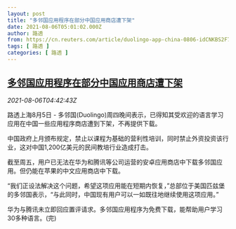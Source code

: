 ```yaml
---
layout: post
title: "多邻国应用程序在部分中国应用商店遭下架"
date: 2021-08-06T05:01:02.000Z
author: 路透
from: https://cn.reuters.com/article/duolingo-app-china-0806-idCNKBS2F70EE
tags: [ 路透 ]
categories: [ 路透 ]
---
```

<!--1628226062000-->
[多邻国应用程序在部分中国应用商店遭下架](https://cn.reuters.com/article/duolingo-app-china-0806-idCNKBS2F70EE)
------

<div>
<div><i>2021-08-06T04:42:43Z</i></div><p>路透上海8月5日 - 多邻国(Duolingo)周四晚间表示，已得知其受欢迎的语言学习应用在中国一些应用程序商店遭到下架，不再提供下载。</p><p>中国政府上月颁布规定，禁止以课程为基础的营利性培训，同时禁止外资投资该行业，这对中国1,200亿美元的民间教培行业造成打击。</p><p>截至周五，用户已无法在华为和腾讯等公司运营的安卓应用商店中下载多邻国应用。但仍能在苹果的中文应用商店中下载。</p><p>“我们正设法解决这个问题，希望这项应用能在短期内恢复，”总部位于美国匹兹堡的多邻国表示，“与此同时，中国现有用户可以一如既往地继续使用这项应用。”</p><p>华为与腾讯未立即回应置评请求。多邻国应用程序为免费下载，能帮助用户学习30多种语言。(完)</p>
</div>
